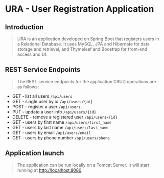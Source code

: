 # URA - User Registration Application

## Introduction

> URA is an application developed on Spring Boot that registers users in a Relational Database. It uses MySQL, JPA and Hibernate for data storage and retrieval, and Thymeleaf and Boostrap for front-end access and UI. 

## REST Service Endpoints

> The REST service endpoints for the application CRUD operations are as follows:
* GET - list all users `/api/users`
* GET - single user by id `/api/users/{id}`
* POST - register a user `/api/users`
* PUT - update a user info `/api/users/{id}`
* DELETE - remove a registered user `/api/users/{id}`
* GET - users by first name `/api/users/first_name`
* GET - users by last name `/api/users/last_name`
* GET - users by email `/api/users/email`
* GET - users by phone number `/api/users/phone`

## Application launch

> The application can be run locally on a Tomcat Server. It will start running at <http://localhost:8080>.